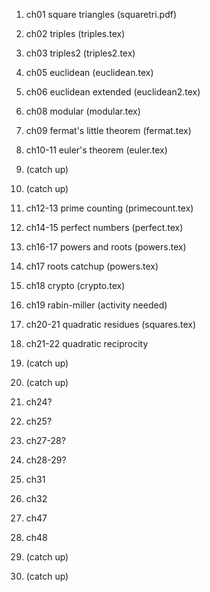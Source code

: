 1. ch01 square triangles (squaretri.pdf)
2. ch02 triples (triples.tex)

3. ch03 triples2 (triples2.tex)
4. ch05 euclidean (euclidean.tex)

5. ch06 euclidean extended (euclidean2.tex)
6. ch08 modular (modular.tex)

7. ch09 fermat's little theorem (fermat.tex)
8. ch10-11 euler's theorem (euler.tex)

9. (catch up)
10. (catch up)

11. ch12-13 prime counting (primecount.tex)
12. ch14-15 perfect numbers (perfect.tex)

13. ch16-17 powers and roots (powers.tex)
14. ch17 roots catchup (powers.tex)

15. ch18 crypto (crypto.tex)
16. ch19 rabin-miller (activity needed)

17. ch20-21 quadratic residues (squares.tex)
18. ch21-22 quadratic reciprocity

19. (catch up)
20. (catch up)

21. ch24?
22. ch25?

23. ch27-28?
24. ch28-29?

25. ch31
26. ch32

27. ch47
28. ch48

29. (catch up)
30. (catch up)